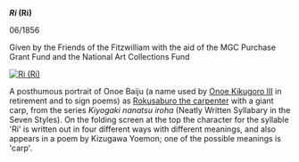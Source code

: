 **_Ri_ (Ri)**

06/1856

Given by the Friends of the Fitzwilliam with the aid of the MGC Purchase Grant Fund and the National Art Collections Fund

[![Ri (Ri)](P.71-1999_small1.jpg)](KUN/kunp71.htm)

A posthumous portrait of Onoe Baiju (a name used by [Onoe Kikugoro III](Group16pt1.htm) in retirement and to sign poems) as [Rokusaburo the carpenter](KUN/kunp72.htm) with a giant carp, from the series _Kiyogaki nanatsu iroha_ (Neatly Written Syllabary in the Seven Styles). On the folding screen at the top the character for the syllable 'Ri' is written out in four different ways with different meanings, and also appears in a poem by Kizugawa Yoemon; one of the possible meanings is 'carp'.
